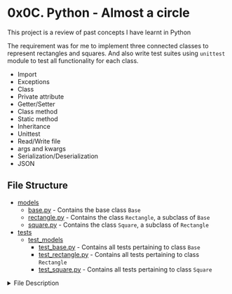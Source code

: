 # 0x0C. Python - Almost a circle

This project is a review of past concepts I have learnt in Python

The requirement was for me to implement three connected classes to represent rectangles and squares.
And also write test suites  using `unittest` module to test all functionality for each class.

- Import
- Exceptions
- Class
- Private attribute
- Getter/Setter
- Class method
- Static method
- Inheritance
- Unittest
- Read/Write file
- args and kwargs
- Serialization/Deserialization
- JSON

## File Structure

- [models](models)
  - [base.py](models/base.py) - Contains the base class `Base`
  - [rectangle.py](models/rectangle.py) - Contains the class `Rectangle`, a subclass of `Base`
  - [square.py](models/square.py) - Contains the class `Square`, a subclass of `Rectangle`
- [tests](tests)
  - [test_models](tests/test_models)
    - [test_base.py](tests/test_models/test_base.py) - Contains all tests pertaining to class `Base`
    - [test_rectangle.py](tests/test_models/test_rectangle.py) - Contains all tests pertaining to class `Rectangle`
    - [test_square.py](tests/test_models/test_square.py) - Contains all tests pertaining to class `Square`

<details>
<summary>File Description</summary>
<br>

## Tests

- [tests/test_models](./tests/test_models): Folder containing the following
  independently-developed test files:
  - [test_base.py](./tests/test_models/test_base.py)
  - [test_rectangle.py](./tests/test_models/test_rectangle.py)
  - [test_square.py](./tests/test_models/test_square.py)

## Classes :cl:

### Base

Represents the "base" class for all other classes in the project. Includes:

- Private class attribute `__nb_objects = 0`.
- Public instance attribute `id`.
- Class constructor `def __init__(self, id=None):`
  - If `id` is `None`, increments `__nb_objects` and assigns its value to the
    public instance attribute `id`.
  - Otherwise, sets the public instance attribute `id` to the provided `id`.
- Static method `def to_json_string(list_dictionaries):` that returns the JSON
  string serialization of a list of dictionaries.
  - If `list_dictionaries` is `None` or empty, returns the string `"[]"`.
- Class method `def save_to_file(cls, list_objs):` that writes the JSON
  serialization of a list of objects to a file.
  - The parameter `list_objs` is expected to be a list of `Base`-inherited
    instances.
  - If `list_objs` is `None`, the function saves an empty list.
  - The file is saved with the name `<cls name>.json` (ie. `Rectangle.json`)
  - Overwrites the file if it already exists.
- Static method `def from_json_string(json_string):` that returns a list of
  objects deserialized from a JSON string.
  - The parameter `json_string` is expected to be a string representing a
    list of dictionaries.
  - If `json_string` is `None` or empty, the function returns an empty list.
- Class method `def create(cls, **dictionary):` that instantiates an object with
  provided attributes.
  - Instantiates an object with the attributes given in `**dictionary`.
- Class method `def load_from_file(cls):` that returns a list of objects
  instantiated from a JSON file.
  - Reads from the JSON file `<cls name>.json` (ie. `Rectangle.json`)
  - If the file does not exist, the function returns an empty list.
- Class method `def save_to_file_csv(cls, list_objs):` that writes the CSV
  serialization of a list of objects to a file.
  - The parameter `list_objs` is expected to be a list of `Base`-inherited
    instances.
  - If `list_objs` is `None`, the function saves an empty list.
  - The file is saved with the name `<cls name>.csv` (ie. `Rectangle.csv`)
  - Serializes objects in the format `<id>,<width>,<height>,<x>,<y>` for
    `Rectangle` objects and `<id>,<size>,<x>,<y>` for `Square` objects.
- Class method `def load_from_file_csv(cls):` that returns a list of objects
  instantiated from a CSV file.
  - Reads from the CSV file `<cls name>.csv` (ie. `Rectangle.csv`)
  - If the file does not exist, the function returns an empty list.
- Static method `def draw(list_rectangles, list_squares):` that draws
  `Rectangle` and `Square` instances in a GUI window using the `turtle` module.
  - The parameter `list_rectangles` is expected to be a list of `Rectangle`
    objects to print.
  - The parameter `list_squares` is expected to be a list of `Square` objects
    to print.

### Rectangle

Represents a rectangle. Inherits from `Base` with:

- Private instance attributes `__width`, `__height`, `__x`, and `__y`.
  - Each private instance attribute features its own getter/setter.
- Class constructor `def __init__(self, width, height, x=0, y=0, id=None):`
  - If either of `width`, `height`, `x`, or `y` is not an integer, raises a
    `TypeError` exception with the message `<attribute> must be an integer`.
  - If either of `width` or `height` is >= 0, raises a `ValueError` exception
    with the message `<attribute> must be > 0`.
  - If either of `x` or `y` is less than 0, raises a `ValueError` exception
    with the message `<attribute> must be >= 0`.
- Public method `def area(self):` that returns the area of the `Rectangle`
  instance.
- Public method `def display(self):` that prints the `Rectangle` instance to
  `stdout` using the `#` character.
  - Prints new lines for the `y` coordinate and spaces for the `x` coordinate.
- Overwrite of `__str__` method to print a `Rectangle` instance in the format
  `[Rectangle] (<id>) <x>/<y>`.
- Public method `def update(self, *args, **kwargs):` that updates an instance
  of a `Rectangle` with the given attributes.
  - `*args` must be supplied in the following order:
    - 1st: `id`
    - 2nd: `width`
    - 3rd: `height`
    - 4th: `x`
    - 5th: `y`
  - `**kwargs` is expected to be a double pointer to a dictionary of new
    key/value attributes to update the `Rectangle` with.
  - `**kwargs` is skipped if `*args` exists.
- Public method `def to_dictionary(self):` that returns the dictionary
  representation of a `Rectangle` instance.

### Square

Represents a square. Inherits from `Rectangle` with:

- Class constructor `def __init__(self, size, x=0, y=0, id=None):`
  - The `width` and `height` of the `Rectangle` superclass are assigned using
    the value of `size`.
- Overwrite of `__str__` method to print a `Square` instance in the format
  `[Square] (<id>) <x>/<y>`.
- Public method `def update(self, *args, **kwargs):` that updates an instance
  of a `Square` with the given attributes.
  - `*args` must be supplied in the following order:
    - 1st: `id`
    - 2nd: `size`
    - 3rd: `x`
    - 4th: `y`
  - `**kwargs` is expected to be a double pointer to a dictoinary of new
    key/value attributes to update the `Square` with.
  - `**kwargs` is skipped if `*args` exists.
- Public method `def to_dictionary(self):` that returns the dictionary
representation of a `Square`.
</details>

